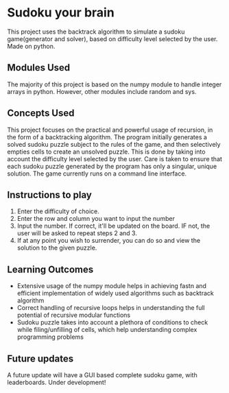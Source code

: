 # Sudoku your brain
  This project uses the backtrack algorithm to simulate a sudoku game(generator and solver), based on difficulty level selected by the user. Made on python.
  
  ## Modules Used 
  The majority of this project is based on the numpy module to handle integer arrays in python. However, other modules include random and sys.
  
  ## Concepts Used
  This project focuses on the practical and powerful usage of recursion, in the form of a backtracking algorithm. The program initially generates a solved sudoku puzzle 
  subject to the rules of the game, and then selectively empties cells to create an unsolved puzzle. This is done by taking into account the difficulty level selected by the user.
  Care is taken to ensure that each sudoku puzzle generated by the program has only a singular, unique solution.
  The game currently runs on a command line interface.
  
  ## Instructions to play
  1. Enter the difficulty of choice.
  2. Enter the row and column you want to input the number 
  3. Input the number. If correct, it'll be updated on the board. IF not, the user will be asked to repeat steps 2 and 3.
  4. If at any point you wish to surrender, you can do so and view the solution to the given puzzle.
  
  ## Learning Outcomes
  * Extensive usage of the numpy module helps in achieving fastn and efficient implementation of widely used algorithms such as backtrack algorithm
  * Correct handling of recursive loops helps in understanding the full potential of recursive modular functions
  * Sudoku puzzle takes into account a plethora of conditions to check while filing/unfilling of cells, which help understanding complex programming problems 

  ## Future updates 
  A future update will have a GUI based complete sudoku game, with leaderboards. Under development!
